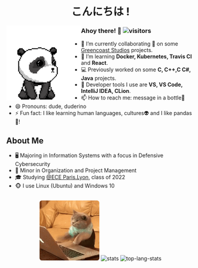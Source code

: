 <div align="center">
  <h1>こんにちは !</h1>
</div>

<img src="https://github.com/tanb01/tanb01/blob/main/gifs/kung-fu-panda.gif" alt="panda" align="left" width="200" />

### Ahoy there! 👋 ![visitors](https://visitor-badge.glitch.me/badge?page_id=https://github.com/tanb01)

- 🔭 I’m currently collaborating 👯 on some [Greencoast Studios](https://github.com/greencoast-studios)
  projects.
- 🌱 I’m learning **Docker, Kubernetes, Travis CI** and **React**.
- 💻 Previously worked on some **C, C++,C C#, Java** projects.
- 💼 Developer tools I use are **VS, VS Code, IntelliJ IDEA, CLion**.
- 📫 How to reach me: message in a bottle🌊
- 😄 Pronouns: dude, duderino
- ⚡ Fun fact: I like learning human languages, cultures👽 and I like pandas🐼!

## About Me

- 🖥 Majoring in Information Systems with a focus in Defensive Cybersecurity
- 👔 Minor in Organization and Project Management
- 🎓 Studying [@ECE Paris.Lyon](https://www.ece.fr/ecole-ingenieur/), class of 2022
- 🐵 I use Linux (Ubuntu) and Windows 10

<br />

<div align="center">
  <img src="https://github.com/tanb01/tanb01/blob/main/gifs/cat-coding-fiercely.gif" alt="cat" height="160" style="border-radius:4%;" />
  <img src="https://github-readme-stats.vercel.app/api?username=tanb01&show_icons=true&count_private=true" alt="stats"
    height="160" />
  <img src="https://github-readme-stats.vercel.app/api/top-langs/?username=tanb01&hide=TeX&layout=compact" alt="top-lang-stats"
    height="160" />
</div>
